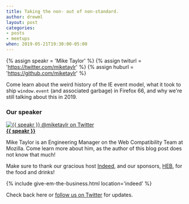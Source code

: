 ```yaml
---
title: Taking the non- out of non-standard.
author: drewml
layout: post
categories:
- posts
- meetups
when: 2019-05-21T19:30:00-05:00
---
```


{% assign speakr = 'Mike Taylor' %}
{% assign twiturl = 'https://twitter.com/miketaylr' %}
{% assign huburl = 'https://github.com/miketaylr' %}

Come learn about the weird history of the IE event model, what it took to ship `window.event` (and associated garbage) in Firefox 66, and why we're still talking about this in 2019.

### Our speaker

<div class="media-object speaker-bio">
  <a href="{{ twiturl }}">
    <img alt="{{ speakr }} @miketaylr on Twitter"
      src="https://pbs.twimg.com/profile_images/1042621997/mikeyyyy_400x400.png" />
  </a>
  <div>
  <a href="{{ twiturl }}"><strong>{{ speakr }}</strong></a>

  Mike Taylor is an Engineering Manager on the Web Compatibility Team at Mozilla. Come learn more about him, as the author of this blog post does not know that much!
  </div>
</div>

Make sure to thank our gracious host [Indeed][], and our sponsors, [HEB][],
for the food and drinks!

{% include give-em-the-business.html location='indeed' %}

Check back here or <a href="{{ site.twitter.url }}">follow us on Twitter</a>
for updates.

[Indeed]: https://www.indeed.com/
[HEB]: https://www.builtinaustin.com/company/h-e-b/jobs
